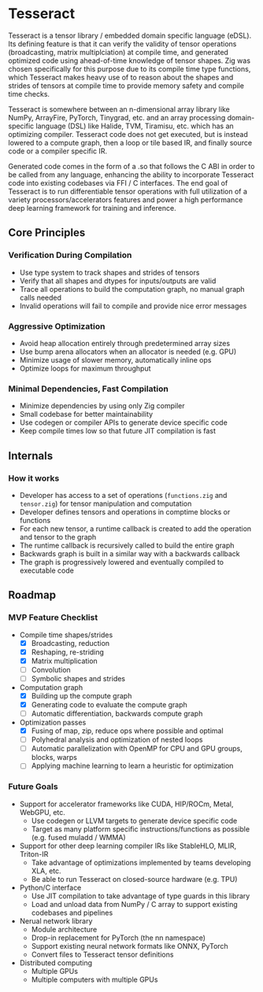 # Tesseract

Tesseract is a tensor library / embedded domain specific language (eDSL). Its defining feature is that it can verify the validity of tensor operations (broadcasting, matrix multiplciation) at compile time, and generated optimized code using ahead-of-time knowledge of tensor shapes. Zig was chosen specifically for this purpose due to its compile time type functions, which Tesseract makes heavy use of to reason about the shapes and strides of tensors at compile time to provide memory safety and compile time checks. 

Tesseract is somewhere between an n-dimensional array library like NumPy, ArrayFire, PyTorch, Tinygrad, etc. and an array processing domain-specific language (DSL) like Halide, TVM, Tiramisu, etc. which has an optimizing compiler. Tesseract code does not get executed, but is instead lowered to a compute graph, then a loop or tile based IR, and finally source code or a compiler specific IR. 

Generated code comes in the form of a .so that follows the C ABI in order to be called from any language, enhancing the ability to incorporate Tesseract code into existing codebases via FFI / C interfaces. The end goal of Tesseract is to run differentiable tensor operations with full utilization of a variety processors/accelerators features and power a high performance deep learning framework for training and inference.

## Core Principles

### Verification During Compilation

- Use type system to track shapes and strides of tensors
- Verify that all shapes and dtypes for inputs/outputs are valid
- Trace all operations to build the computation graph, no manual graph calls needed
- Invalid operations will fail to compile and provide nice error messages

### Aggressive Optimization

- Avoid heap allocation entirely through predetermined array sizes
- Use bump arena allocators when an allocator is needed (e.g. GPU)
- Minimize usage of slower memory, automatically inline ops
- Optimize loops for maximum throughput

### Minimal Dependencies, Fast Compilation
- Minimize dependencies by using only Zig compiler
- Small codebase for better maintainability
- Use codegen or compiler APIs to generate device specific code
- Keep compile times low so that future JIT compilation is fast

## Internals

### How it works

- Developer has access to a set of operations (`functions.zig` and `tensor.zig`) for tensor manipulation and computation
- Developer defines tensors and operations in comptime blocks or functions
- For each new tensor, a runtime callback is created to add the operation and tensor to the graph
- The runtime callback is recursively called to build the entire graph
- Backwards graph is built in a similar way with a backwards callback
- The graph is progressively lowered and eventually compiled to executable code

## Roadmap

### MVP Feature Checklist

- Compile time shapes/strides
    - [x] Broadcasting, reduction
    - [x] Reshaping, re-striding
    - [x] Matrix multiplication
    - [ ] Convolution
    - [ ] Symbolic shapes and strides
- Computation graph 
    - [x] Building up the compute graph
    - [x] Generating code to evaluate the compute graph
    - [ ] Automatic differentiation, backwards compute graph
- Optimization passes
    - [x] Fusing of map, zip, reduce ops where possible and optimal
    - [ ] Polyhedral analysis and optimization of nested loops
    - [ ] Automatic parallelization with OpenMP for CPU and GPU groups, blocks, warps
    - [ ] Applying machine learning to learn a heuristic for optimization

### Future Goals

- Support for accelerator frameworks like CUDA, HIP/ROCm, Metal, WebGPU, etc.
    - Use codegen or LLVM targets to generate device specific code
    - Target as many platform specific instructions/functions as possible (e.g. fused muladd / WMMA)
- Support for other deep learning compiler IRs like StableHLO, MLIR, Triton-IR
    - Take advantage of optimizations implemented by teams developing XLA, etc.
    - Be able to run Tesseract on closed-source hardware (e.g. TPU)
- Python/C interface
    - Use JIT compilation to take advantage of type guards in this library
    - Load and unload data from NumPy / C array to support existing codebases and pipelines
- Nerual network library
    - Module architecture
    - Drop-in replacement for PyTorch (the nn namespace)
    - Support existing neural network formats like ONNX, PyTorch
    - Convert files to Tesseract tensor definitions
- Distributed computing
    - Multiple GPUs
    - Multiple computers with multiple GPUs
